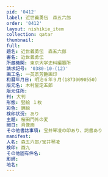 ```yaml
---
pid: '0412'
label: 近世義勇伝　森五六郎
order: '0412'
layout: nishikie_item
collection: qatar
thumbnail: 
full: 
題名: 近世義勇伝　森五六郎
書名: 近世義勇伝
所蔵機関: 東京大学史料編纂所
請求記号: '0380-10-(12)'
画工名: 一英斎芳艶画印
和暦年月日: 明治６年９月(18730090550)
版元名: 木村屋定五郎
版元住所: 
判: 大判
形態: 竪絵 １枚
彩色: 錦絵
検印状況: あり
主題: 桜田門外の変
細目: 肖像画
その他書誌事項: 宝井琴凌の印あり、詞書あり
manifest: 
人名: 森五六郎/宝井琴凌
検印: 酉九
その他固有件名: 
彫師: 
地名: 
---
```

